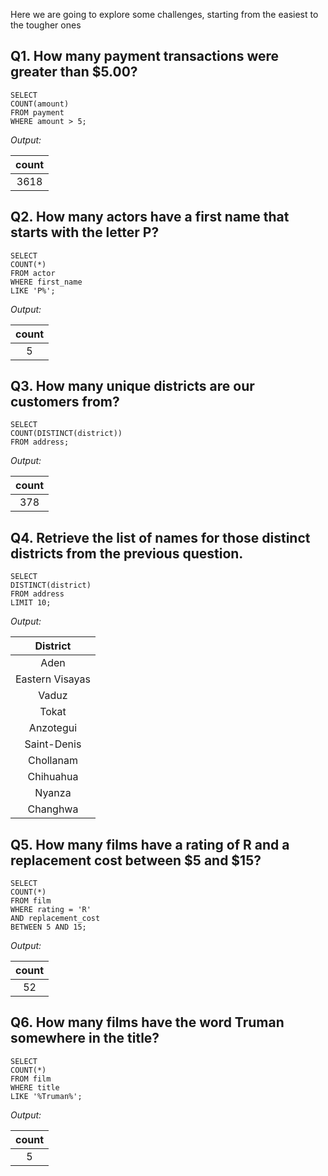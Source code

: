 Here we are going to explore some challenges, starting from the easiest to the tougher ones

## Q1. How many payment transactions were greater than $5.00?

```
SELECT 
COUNT(amount) 
FROM payment
WHERE amount > 5;
```

*Output:*

|count|
|:---:|
|3618 |


## Q2. How many actors have a first name that starts with the letter P?

```
SELECT 
COUNT(*) 
FROM actor
WHERE first_name 
LIKE 'P%';
```

*Output:*

|count|
|:---:|
|  5  |


## Q3. How many unique districts are our customers from?

```
SELECT 
COUNT(DISTINCT(district)) 
FROM address;
```

*Output:*

|count|
|:---:|
| 378 |


## Q4. Retrieve the list of names for those distinct districts from the previous question.

```
SELECT 
DISTINCT(district) 
FROM address
LIMIT 10;
```

*Output:*


|     District    |
|:---------------:|
|Aden             |
|Eastern Visayas  |
|Vaduz            |
|Tokat            |
|Anzotegui        |
|Saint-Denis      |
|Chollanam        |
|Chihuahua        |
|Nyanza           |
|Changhwa         |


## Q5. How many films have a rating of R and a replacement cost between $5 and $15?

```
SELECT 
COUNT(*) 
FROM film
WHERE rating = 'R'
AND replacement_cost 
BETWEEN 5 AND 15;
```

*Output:*

|count|
|:---:|
|  52 |


## Q6. How many films have the word Truman somewhere in the title?

```
SELECT 
COUNT(*) 
FROM film
WHERE title 
LIKE '%Truman%';
```

*Output:*

|count|
|:---:|
|  5  |

